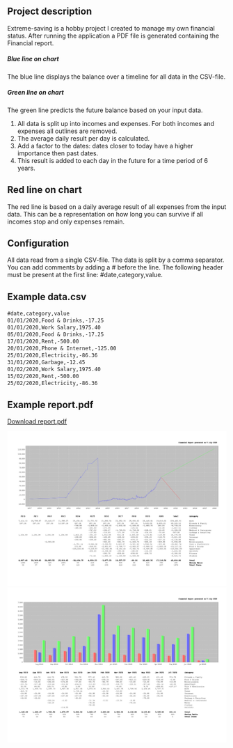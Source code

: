 ## Project description

Extreme-saving is a hobby project I created to manage my own financial status.
After running the application a PDF file is generated containing the Financial report.

##### Blue line on chart
The blue line displays the balance over a timeline for all data in the CSV-file.

##### Green line on chart
The green line predicts the future balance based on your input data.
1) All data is split up into incomes and expenses. For both incomes and expenses all outlines are removed.
2) The average daily result per day is calculated.
4) Add a factor to the dates: dates closer to today have a higher importance then past dates.
3) This result is added to each day in the future for a time period of 6 years.

## Red line on chart
The red line is based on a daily average result of all expenses from the input data.
This can be a representation on how long you can survive if all incomes stop and only expenses remain.

## Configuration
All data read from a single CSV-file.
The data is split by a comma separator. You can add comments by adding a # before the line.
The following header must be present at the first line: #date,category,value.

## Example data.csv

```
#date,category,value
01/01/2020,Food & Drinks,-17.25
01/01/2020,Work Salary,1975.40
05/01/2020,Food & Drinks,-17.25
17/01/2020,Rent,-500.00
20/01/2020,Phone & Internet,-125.00
25/01/2020,Electricity,-86.36
31/01/2020,Garbage,-12.45
01/02/2020,Work Salary,1975.40
15/02/2020,Rent,-500.00
25/02/2020,Electricity,-86.36
```

## Example report.pdf
[Download report.pdf](https://github.com/Noxi84/extremesaving/blob/master/report.pdf)

![Screenshot](https://github.com/Noxi84/extremesaving/blob/master/report-page-001.jpg)
![Screenshot](https://github.com/Noxi84/extremesaving/blob/master/report-page-002.jpg)